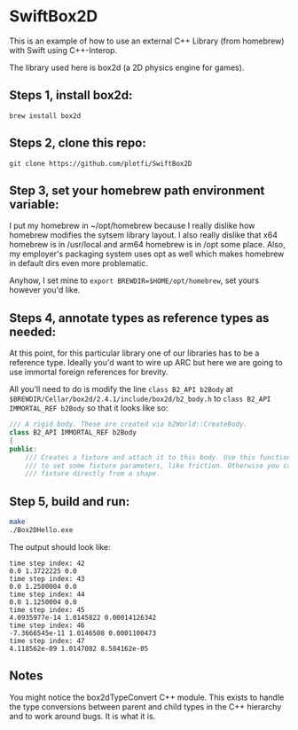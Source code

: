 # SwiftBox2D


This is an example of how to use an external C++ Library (from homebrew) with Swift using C++-Interop.

The library used here is box2d (a 2D physics engine for games).

## Steps 1, install box2d:

`brew install box2d`

## Steps 2, clone this repo:

`git clone https://github.com/plotfi/SwiftBox2D`

## Step 3, set your homebrew path environment variable:

I put my homebrew in ~/opt/homebrew because I really dislike how homebrew modifies the sytsem library layout. I also really dislike that x64 homebrew is in /usr/local and arm64 homebrew is in /opt some place. Also, my employer's packaging system uses opt as well which makes homebrew in default dirs even more problematic.

Anyhow, I set mine to `export BREWDIR=$HOME/opt/homebrew`, set yours however you'd like.

## Steps 4, annotate types as reference types as needed:

At this point, for this particular library one of our libraries has to be a reference type.
Ideally you'd want to wire up ARC but here we are going to use immortal foreign references for brevity.

All you'll need to do is modify the line `class B2_API b2Body` at `$BREWDIR/Cellar/box2d/2.4.1/include/box2d/b2_body.h` to `class B2_API IMMORTAL_REF b2Body` so that it looks like so:

```c++
/// A rigid body. These are created via b2World::CreateBody.
class B2_API IMMORTAL_REF b2Body
{
public:
	/// Creates a fixture and attach it to this body. Use this function if you need
	/// to set some fixture parameters, like friction. Otherwise you can create the
	/// fixture directly from a shape.
```

## Step 5, build and run:

```bash
make
./Box2DHello.exe
```

The output should look like:

```
time step index: 42
0.0 1.3722225 0.0
time step index: 43
0.0 1.2500004 0.0
time step index: 44
0.0 1.1250004 0.0
time step index: 45
4.0935977e-14 1.0145822 0.00014126342
time step index: 46
-7.3666545e-11 1.0146508 0.0001100473
time step index: 47
4.118562e-09 1.0147082 8.584162e-05
```


## Notes

You might notice the box2dTypeConvert C++ module. This exists to handle the type conversions between parent and child types in the C++ hierarchy and to work around bugs. It is what it is. 
